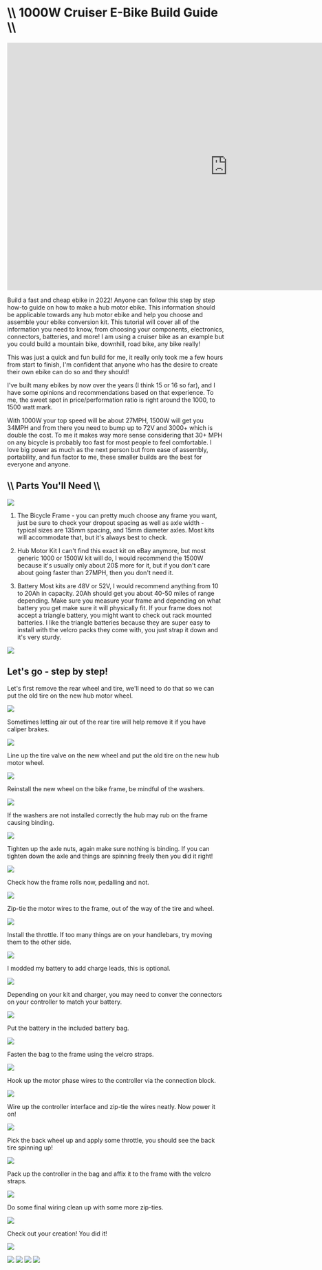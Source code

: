 # \\\ 1000W Cruiser E-Bike Build Guide \\\

<div class="video-container"><iframe width="1024" height="576" src="https://www.youtube.com/embed/L0SnN9du-Ac" title="YouTube video player" frameborder="0" allow="accelerometer; autoplay; clipboard-write; encrypted-media; gyroscope; picture-in-picture" allowfullscreen></iframe></div>

Build a fast and cheap ebike in 2022! Anyone can follow this step by step how-to guide on how to make a hub motor ebike. This information should be applicable towards any hub motor ebike and help you choose and assemble your ebike conversion kit. This tutorial will cover all of the information you need to know, from choosing your components, electronics, connectors, batteries, and more! I am using a cruiser bike as an example but you could build a mountain bike, downhill, road bike, any bike really! 

This was just a quick and fun build for me, it really only took me a few hours from start to finish, I'm confident that anyone who has the desire to create their own ebike can do so and they should!

I've built many ebikes by now over the years (I think 15 or 16 so far), and I have some opinions and recommendations based on that experience. To me, the sweet spot in price/performation ratio is right around the 1000, to 1500 watt mark. 

With 1000W your top speed will be about 27MPH, 1500W will get you 34MPH and from there you need to bump up to 72V and 3000+ which is double the cost. To me it makes way more sense considering that 30+ MPH on any bicycle is probably too fast for most people to feel comfortable. I love big power as much as the next person but from ease of assembly, portability, and fun factor to me, these smaller builds are the best for everyone and anyone. 

## \\\ Parts You'll Need \\\
![](parts.jpg)

1. The Bicycle Frame - you can pretty much choose any frame you want, just be sure to check your dropout spacing as well as axle width - typical sizes are 135mm spacing, and 15mm diameter axles. Most kits will accommodate that, but it's always best to check. 

2. Hub Motor Kit
I can't find this exact kit on eBay anymore, but most generic 1000 or 1500W kit will do, I would recommend the 1500W because it's usually only about 20$ more for it, but if you don't care about going faster than 27MPH, then you don't need it. 

2. Battery
Most kits are 48V or 52V, I would recommend anything from 10 to 20Ah in capacity. 20Ah should get you about 40-50 miles of range depending. Make sure you measure your frame and depending on what battery you get make sure it will physically fit. If your frame does not accept a triangle battery, you might want to check out rack mounted batteries. I like the triangle batteries because they are super easy to install with the velcro packs they come with, you just strap it down and it's very sturdy. 

![](parts2.jpg)

## Let's go - step by step!

Let's first remove the rear wheel and tire, we'll need to do that so we can put the old tire on the new hub motor wheel. 

![](tire1.jpg)

Sometimes letting air out of the rear tire will help remove it if you have caliper brakes. 

![](tire2.jpg) 

Line up the tire valve on the new wheel and put the old tire on the new hub motor wheel. 

![](tire3.jpg)

Reinstall the new wheel on the bike frame, be mindful of the washers. 

![](tire4.jpg)

If the washers are not installed correctly the hub may rub on the frame causing binding.

![](washers.jpg)

Tighten up the axle nuts, again make sure nothing is binding. If you can tighten down the axle and things are spinning freely then you did it right! 

![](tighten.jpg)

Check how the frame rolls now, pedalling and not.

![](frame.jpg)

Zip-tie the motor wires to the frame, out of the way of the tire and wheel. 

![](wiring1.jpg)

Install the throttle. If too many things are on your handlebars, try moving them to the other side. 

![](throttle.jpg)

I modded my battery to add charge leads, this is optional. 

![](batterymod.jpg)

Depending on your kit and charger, you may need to conver the connectors on your controller to match your battery. 

![](controller.jpg)

Put the battery in the included battery bag. 

![](bag.jpg)

Fasten the bag to the frame using the velcro straps. 

![](bag2.jpg)

Hook up the motor phase wires to the controller via the connection block.

![](phase.jpg)

Wire up the controller interface and zip-tie the wires neatly. Now power it on! 

![](power.jpg)

Pick the back wheel up and apply some throttle, you should see the back tire spinning up!

![](power2.jpg)

Pack up the controller in the bag and affix it to the frame with the velcro straps.

![](conbag.jpg)

Do some final wiring clean up with some more zip-ties. 

![](wireclean.jpg)

Check out your creation! You did it! 

![](throttle.jpg)

![](final1.jpg)
![](final2.jpg)
![](final3.jpg)
![](final4.jpg)

